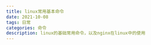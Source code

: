 ```yaml
---
title: linux常用基本命令
date: 2021-10-08
tags: 日常
categories: 命令
description: linux的基础常用命令，以及nginx在linux中的使用
---
```

